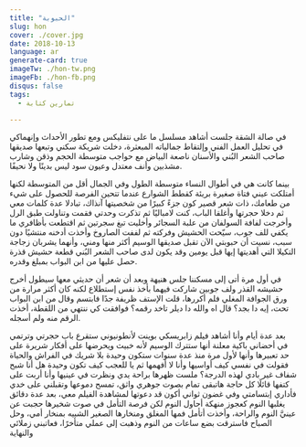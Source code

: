 ```yaml
---
title: "الحبوبة"
slug: hon
cover: ./cover.jpg
date: 2018-10-13
language: ar
generate-card: true
imageTw: ./hon-tw.png
imageFb: ./hon-fb.png
disqus: false
tags:
  - تمارين كتابة

---
```

في صالة الشقة جلست أشاهد مسلسل ما على نتفليكس ومع تطور الأحداث وإنهماكي في تحليل العمل الفني وإلتقاط جمالياته المبعثرة، دخلت شريكة سكني وتبعها صديقها صاحب الشعر البُني <!-- end --> والأسنان ناصعة البياض مع حواجب متوسطة الحجم وذقن وشارب مشذبين وأنف معتدل وعيون سود ليس بدينًا ولا نحيفًا.

 بينما كانت هي في أطوال النساء متوسطة الطول وفي الجمال أقل من المتوسطة لكنها أمتلكت عيني فتاة صغيرة بريئة كقطط الشوارع عندما تتحين الفرصة للحصول  على شيء من طعامك، ذات شعر قصير كون جزءً كبيرًا من شخصيتها آنذاك، تبادلا عدة كلمات معي ثم دخلا حجرتها وأغلقا الباب، كنت لامباليًا ثم تذكرت وحدتي فقمت وتناولت طبق الرل وأخرجت لفافة السولفان من علبة السجائر وأخليت تبغ سجرتين ثم اقتطعت بأظافري ما يكفي للف جوب، سيّحت الحشيش وفركته ثم لففت الصاروخ وأخذت أدخنه منتشيًا دون سبب، نسيت أن حبوبتي الآن تقبل صديقها الوسيم أكثر منها ومني، وأنهما يشربان زجاجة التكيلا التي أهديتها إيها قبل يومين وقد يكون لدى صاحب الشعر البُني قطعة حشيش قذرة حصل عليها من ابن البواب بمبلغ وقدره.

في أول مرة أتى إلى مسكننا جلس هنيهة وبعد أن شعر أن حديثي معها سيطول أخرج حشيشه القذر ولف جوبين شاركت فيهما بأخذ نفس إستطلاع لكنه كان أكثر مرارة من ورق الجوافة المغلي فلم أكررها، قلت الإستف ظريفة جدًا فابتسم وقال من ابن البواب تحت، إيه دا بجد؟ قال اه والله دا ديلر تاخد رقمه؟ فوافقت كي ننتهي من اللقطة، أخذت الرقم منه ولم أسجله.

بعد عدة أيام وأنا أشاهد فيلم زابريسكي بوينت لأنطونيوني ستقرع باب حجرتي وترتمي في أحضاني باكية معلنة أنها ستترك الوسيم لأنه خبيث ويحرضها على أفكار شريرة على حد تعبيرها وأنها لأول مرة منذ عدة سنوات ستكون وحيدة بلا شريك في الفراش والحياة فقولت في نفسي كيف أواسيها وأنا لا أفهمها ثم  يا للعجب كيف تكون وحيدة هل  أنا شبح شفاف غير بادي لهذه الدرجة؟ ملست ظهرها براحة يدي ونظرت في عينيها وأنا أربت على كتفها قائلًا كل حاجة هاتبقى تمام بصوت جوهري واثق، تمسح دموعها وتقبلني على خدي فأداري إبتسامتي وفي غضون ثواني أكون قد دعوتها لمشاهدة الفيلم معي، بعد عدة دقائق يغلبها النوم كعجوز منهكة أحاول النوم لكن فرصة التأمل في صوت شخيرها حجبت عن عينيَّ النوم والراحة، وأخذت أتأمل فمها المغلق ومنخارها الصغير الشبيه بمنخار أمي، وحل الصباح  فاسترقت بضع ساعات من النوم وذهبت إلى عملي متأخرًا، فعاتبني زملائي والنهاية
